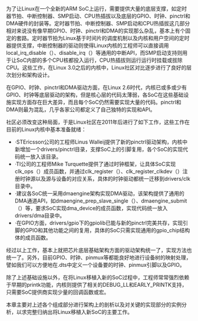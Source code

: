 为了让Linux在一个全新的ARM SoC上运行，需要提供大量的底层支撑，如定时器节拍、中断控制器、SMP启动、CPU热插拔以及底层的GPIO、时钟、pinctrl和DMA硬件的封装等。定时器节拍、中断控制器、SMP启动和CPU热插拔这几部分相对来说没有像早期GPIO、时钟、pinctrl和DMA的实现那么杂乱，基本上有个固定的套路。定时器节拍为Linux基于时间片的调度机制以及内核和用户空间的定时器提供支撑，中断控制器的驱动则使得Linux内核的工程师可以直接调用local_irq_disable（）、disable_irq（）等通用的中断API，而SMP启动支持则用于让SoC内部的多个CPU核都投入运行，CPU热插拔则运行运行时挂载或拔除CPU。这些工作，在Linux 3.0之后的内核中，Linux社区对比逐步进行了良好的层次划分和架构设计。

在GPIO、时钟、pinctrl和DMA驱动方面，在Linux 2.6时代，内核已或多或少有GPIO、时钟等底层驱动的架构，但是核心层的代码太薄弱，各SoC在这些基础设施实现方面存在巨大差异，而且每个SoC仍然需要实现大量的代码。pinctrl和DMA则最为混乱，几乎各家公司都定义了自己独特的实现和API。

社区必须改变这种局面，于是Linux社区在2011年后进行了如下工作，这些工作在目前的Linux内核中基本准备就绪：

- ·STEricsson公司的工程师Linus Walleij提供了新的pinctrl驱动架构，内核中新增加一个drivers/pinctrl目录，支撑SoC上的引脚复用，各个SoC的实现代码统一放入该目录。
- ·TI公司的工程师Mike Turquette提供了通过时钟框架，让具体SoC实现clk_ops（）成员函数，并通过clk_register（）、clk_register_clkdev（）注册时钟源以及源与设备的对应关系，具体的时钟驱动都统一迁移到drivers/clk目录中。
- ·建议各SoC统一采用dmaengine架构实现DMA驱动，该架构提供了通用的DMA通道API，如dmaengine_prep_slave_single（）、dmaengine_submit（）等，要求SoC实现dma_device的成员函数，实现代码统一放入drivers/dma目录中。
- ·在GPIO方面，drivers/gpio下的gpiolib已能与新的pinctrl完美共存，实现引脚的GPIO和其他功能之间的复用，具体的SoC只需实现通用的gpio_chip结构体的成员函数。

经过以上工作，基本上就把芯片底层基础架构方面的驱动架构统一了，实现方法也统一了。另外，目前GPIO、时钟、pinmux等都能良好地进行设备树的映射处理，譬如我们可以方便地在.dts中定义一个设备要的时钟、pinmux引脚以及GPIO。

除了上述基础设施以外，在将Linux移植入新的SoC过程中，工程师常常强烈依赖于早期的printk功能，内核则提供了相关的DEBUG_LL和EARLY_PRINTK支持，只需要SoC提供商实现少量的回调函数或宏。

本章主要对上述各个组成部分进行架构上的剖析以及对关键的实现部分的实例分析，以求完整归纳出将Linux移植入新SoC的主要工作。